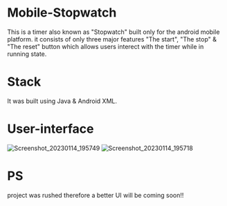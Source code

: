 # Mobile-Stopwatch 
This is a timer also known as "Stopwatch" built only for the android mobile platform.
it consists of only three major features "The start", "The stop" & "The reset" button which allows users interect with the
timer while in running state.

# Stack
It was built using Java & Android XML.


# User-interface
![Screenshot_20230114_195749](https://user-images.githubusercontent.com/107740351/212491599-679812eb-368c-42c2-8e52-031b2dbb84b7.png)
![Screenshot_20230114_195718](https://user-images.githubusercontent.com/107740351/212491600-0d026439-0d00-4504-b5df-c664bdc5ad6c.png)

# PS
project was rushed therefore a better UI will be coming soon!!
